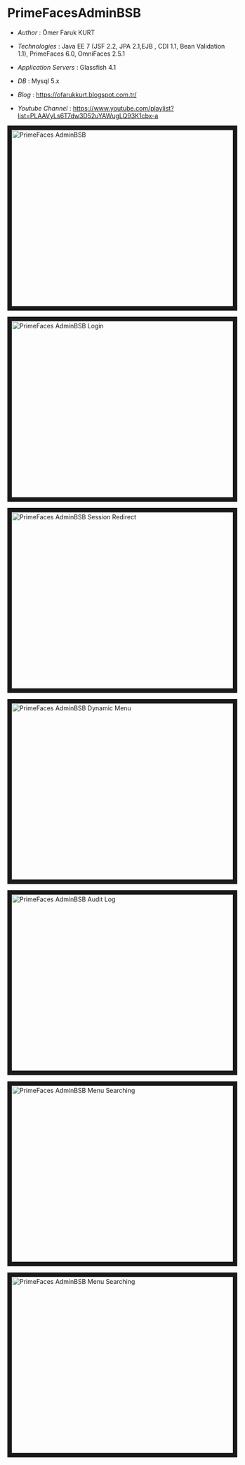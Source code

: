 # PrimeFacesAdminBSB

* *Author* : Ömer Faruk KURT
* *Technologies* : Java EE 7 (JSF 2.2, JPA 2.1,EJB , CDI 1.1, Bean Validation 1.1), PrimeFaces 6.0, OmniFaces 2.5.1
* *Application Servers* : Glassfish 4.1
* *DB* : Mysql 5.x

* *Blog* : https://ofarukkurt.blogspot.com.tr/
* *Youtube Channel* : https://www.youtube.com/playlist?list=PLAAVyLs6T7dw3D52uYAWugLQ93K1cbx-a


<a href="https://www.youtube.com/watch?v=YiuWYcCpwqE
" target="_blank"><img src="http://img.youtube.com/vi/YiuWYcCpwqE/0.jpg" 
alt="PrimeFaces AdminBSB" width="650" height="400" border="10" /></a>

<a href="https://www.youtube.com/watch?v=93Hp23Js-iU
" target="_blank"><img src="http://img.youtube.com/vi/93Hp23Js-iU/0.jpg" 
alt="PrimeFaces AdminBSB Login" width="650" height="400" border="10" /></a>

<a href="https://www.youtube.com/watch?v=stMotCYaDMg
" target="_blank"><img src="http://img.youtube.com/vi/stMotCYaDMg/0.jpg" 
alt="PrimeFaces AdminBSB Session Redirect" width="650" height="400" border="10" /></a>

<a href="https://www.youtube.com/watch?v=71PFbcLQotM
" target="_blank"><img src="http://img.youtube.com/vi/71PFbcLQotM/0.jpg" 
alt="PrimeFaces AdminBSB Dynamic Menu" width="650" height="400" border="10" /></a>

<a href="https://www.youtube.com/watch?v=TyMLkPGa38U" 
target="_blank"><img src="http://img.youtube.com/vi/TyMLkPGa38U/0.jpg" 
alt="PrimeFaces AdminBSB Audit Log" width="650" height="400" border="10" /></a>

<a href="https://www.youtube.com/watch?v=FeuhJWjjG2I" 
target="_blank"><img src="http://img.youtube.com/vi/FeuhJWjjG2I/0.jpg" 
alt="PrimeFaces AdminBSB Menu Searching" width="650" height="400" border="10" /></a>

<a href="https://www.youtube.com/watch?v=pGAayMNdlW4" 
target="_blank"><img src="http://img.youtube.com/vi/pGAayMNdlW4/0.jpg" 
alt="PrimeFaces AdminBSB Menu Searching" width="650" height="400" border="10" /></a>
